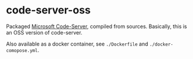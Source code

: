 # code-server-oss

Packaged [Microsoft Code-Server](https://code.visualstudio.com/docs/remote/vscode-server), compiled from sources.
Basically, this is an OSS version of code-server.

Also available as a docker container, see `./Dockerfile` and `./docker-comopose.yml`.
